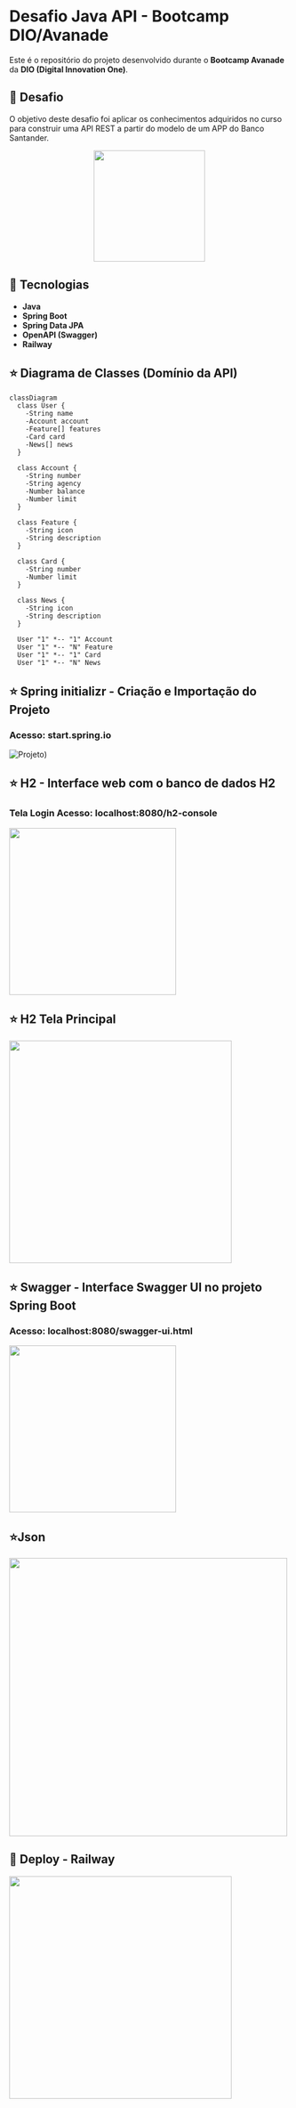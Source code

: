 # Desafio Java API - Bootcamp DIO/Avanade

Este é o repositório do projeto desenvolvido durante o **Bootcamp Avanade** da **DIO (Digital Innovation One)**.


## 🎯 Desafio
O objetivo deste desafio foi aplicar os conhecimentos adquiridos no curso para construir uma API REST a partir do modelo de um APP do Banco Santander.
<p align="center">
  <img src="https://github.com/ElizabethTerumi/dio-2025/blob/main/img/APP%20Santander.png?raw=true" width="200" />
</p>

## 🚀 Tecnologias 

- **Java**
- **Spring Boot**
- **Spring Data JPA**
- **OpenAPI (Swagger)**
- **Railway**

## ⭐ Diagrama de Classes (Domínio da API)

```mermaid
classDiagram
  class User {
    -String name
    -Account account
    -Feature[] features
    -Card card
    -News[] news
  }

  class Account {
    -String number
    -String agency
    -Number balance
    -Number limit
  }

  class Feature {
    -String icon
    -String description
  }

  class Card {
    -String number
    -Number limit
  }

  class News {
    -String icon
    -String description
  }

  User "1" *-- "1" Account
  User "1" *-- "N" Feature
  User "1" *-- "1" Card
  User "1" *-- "N" News
```

## ⭐ Spring  initializr - Criação e Importação do Projeto
### Acesso: start.spring.io
![Projeto](https://github.com/ElizabethTerumi/dio-2025/blob/main/img/Spring%20initializr.jpg?raw=true))

## ⭐ H2 - Interface web com o banco de dados H2
### Tela Login Acesso: localhost:8080/h2-console
<img src="https://github.com/ElizabethTerumi/dio-2025/blob/main/img/H2%20login.jpg?raw=true" width="auto" height="300" />

## ⭐ H2 Tela Principal 
<img src="https://github.com/ElizabethTerumi/dio-2025/blob/main/img/H2%20Principal.jpg?raw=true" width="auto" height="400" />


## ⭐ Swagger - Interface Swagger UI no projeto Spring Boot 
### Acesso: localhost:8080/swagger-ui.html 
<img src="https://github.com/ElizabethTerumi/dio-2025/blob/main/img/Tela%20Swagger.jpg?raw=true" width="auto" height="300" />

## ⭐Json
<img src="https://github.com/ElizabethTerumi/dio-2025/blob/main/img/Json.png?raw=true?raw=true" width="auto" height="500" />


## 🧡 Deploy - Railway
<img src="https://github.com/ElizabethTerumi/dio-2025/blob/main/img/Deploy%20Railway.png??raw=true" width="auto" height="400" />



